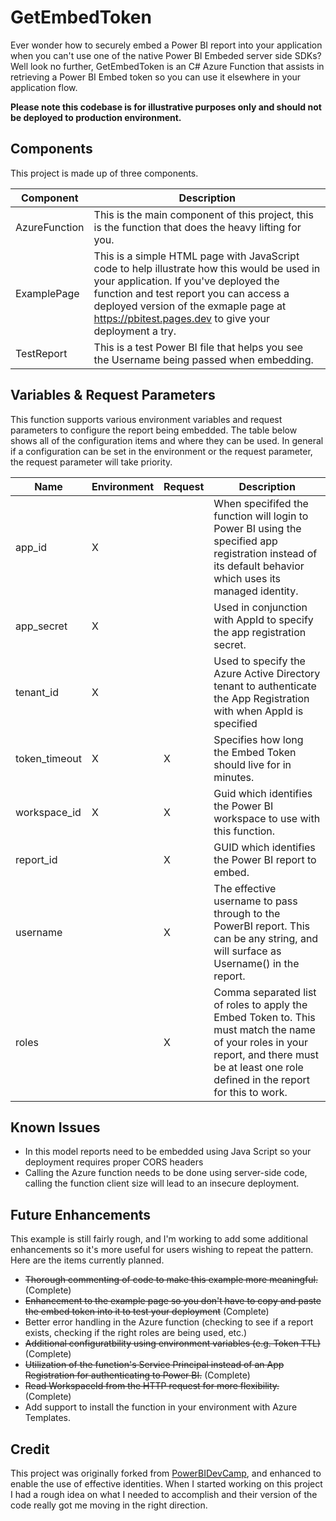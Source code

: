 # GetEmbedToken
Ever wonder how to securely embed a Power BI report into your application when you can't use one of the native Power BI Embeded server side SDKs? Well look no further, GetEmbedToken is an C# Azure Function that assists in retrieving a Power BI Embed token so you can use it elsewhere in your application flow.

**Please note this codebase is for illustrative purposes only and should not be deployed to production environment.**

## Components
This project is made up of three components.

|Component|Description|
|---|---|
|AzureFunction|This is the main component of this project, this is the function that does the heavy lifting for you.|
|ExamplePage|This is a simple HTML page with JavaScript code to help illustrate how this would be used in your application. If you've deployed the function and test report you can access a deployed version of the exmaple page at https://pbitest.pages.dev to give your deployment a try.|
|TestReport|This is a test Power BI file that helps you see the Username being passed when embedding.|

## Variables & Request Parameters
This function supports various environment variables and request parameters to configure the report being embedded. The table below shows all of the configuration items and where they can be used. In general if a configuration can be set in the environment
or the request parameter, the request parameter will take priority. 

|Name|Environment|Request|Description|
|---|---|---|---|
|app_id|X||When specififed the function will login to Power BI using the specified app registration instead of its default behavior which uses its managed identity.|
|app_secret|X||Used in conjunction with AppId to specify the app registration secret.|
|tenant_id|X||Used to specify the Azure Active Directory tenant to authenticate the App Registration with when AppId is specified|
|token_timeout|X|X|Specifies how long the Embed Token should live for in minutes.|
|workspace_id|X|X|Guid which identifies the Power BI workspace to use with this function.|
|report_id||X|GUID which identifies the Power BI report to embed.|
|username||X|The effective username to pass through to the PowerBI report. This can be any string, and will surface as Username() in the report.|
|roles||X|Comma separated list of roles to apply the Embed Token to. This must match the name of your roles in your report, and there must be at least one role defined in the report for this to work.|


## Known Issues
* In this model reports need to be embedded using Java Script so your deployment requires proper CORS headers
* Calling the Azure function needs to be done using server-side code, calling the function client size will lead to an insecure deployment.

## Future Enhancements
This example is still fairly rough, and I'm working to add some additional enhancements so it's more useful for users wishing to repeat the pattern. Here are the items currently planned. 
* ~~Thorough commenting of code to make this example more meaningful.~~ (Complete)
* ~~Enhancement to the example page so you don't have to copy and paste the embed token into it to test your deployment~~ (Complete)
* Better error handling in the Azure function (checking to see if a report exists, checking if the right roles are being used, etc.)
* ~~Additional configuratbility using environment variables (e.g. Token TTL)~~ (Complete)
* ~~Utilization of the function's Service Principal instead of an App Registration for authenticating to Power BI.~~ (Complete)
* ~~Read WorkspaceId from the HTTP request for more flexibility.~~ (Complete)
* Add support to install the function in your environment with Azure Templates.

## Credit
This project was originally forked from [PowerBIDevCamp](https://github.com/PowerBiDevCamp/GetEmbedToken), and enhanced to enable the use of effective identities. When I started working on this project I had a rough idea on what I needed to accomplish and their version of the code really got me moving in the right direction.